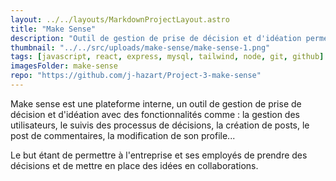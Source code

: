```yaml
---
layout: ../../layouts/MarkdownProjectLayout.astro
title: "Make Sense"
description: "Outil de gestion de prise de décision et d'idéation permettant à l'entreprise et ses employés de prendre des décisions."
thumbnail: "../../src/uploads/make-sense/make-sense-1.png"
tags: [javascript, react, express, mysql, tailwind, node, git, github]
imagesFolder: make-sense
repo: "https://github.com/j-hazart/Project-3-make-sense"
---
```


Make sense est une plateforme interne, un outil de gestion de prise 
de décision et d'idéation avec des fonctionnalités comme : la gestion des utilisateurs,
le suivis des processus de décisions, la création de posts, le post de commentaires, 
la modification de son profile...

Le but étant de permettre à l'entreprise et ses employés de prendre des 
décisions et de mettre en place des idées en collaborations.


